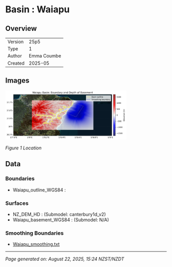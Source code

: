 # Basin : Waiapu

## Overview
|         |                     |
|---------|---------------------|
| Version | 25p5           |
| Type    | 1        |
| Author  | Emma Coumbe            |
| Created | 2025-05           |


## Images
<a href="../images/regional/Waiapu_basin_map.png"><img src="../images/regional/Waiapu_basin_map.png" width="75%"></a>

*Figure 1 Location*


## Data
### Boundaries
- Waiapu_outline_WGS84 : 

### Surfaces
- NZ_DEM_HD :  (Submodel: canterbury1d_v2)
- Waiapu_basement_WGS84 :  (Submodel: N/A)

### Smoothing Boundaries
- [Waiapu_smoothing.txt](../../velocity_modelling/data/regional/Waiapu/Waiapu_smoothing.txt)

---
*Page generated on: August 22, 2025, 15:24 NZST/NZDT*

